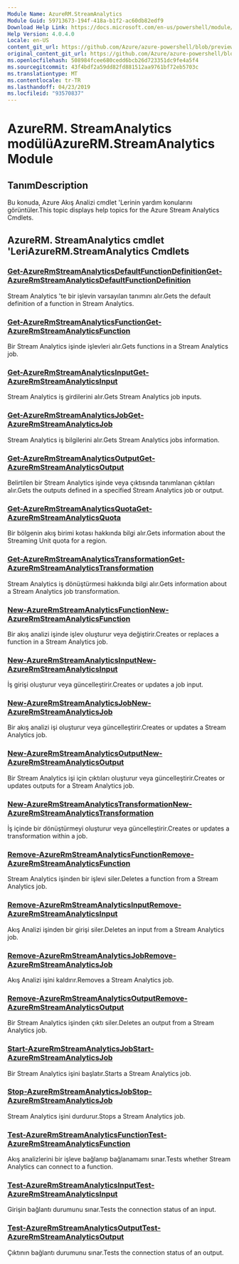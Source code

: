 ```yaml
---
Module Name: AzureRM.StreamAnalytics
Module Guid: 59713673-194f-418a-b1f2-ac60db82edf9
Download Help Link: https://docs.microsoft.com/en-us/powershell/module/azurerm.streamanalytics
Help Version: 4.0.4.0
Locale: en-US
content_git_url: https://github.com/Azure/azure-powershell/blob/preview/src/ResourceManager/StreamAnalytics/Commands.StreamAnalytics/help/AzureRM.StreamAnalytics.md
original_content_git_url: https://github.com/Azure/azure-powershell/blob/preview/src/ResourceManager/StreamAnalytics/Commands.StreamAnalytics/help/AzureRM.StreamAnalytics.md
ms.openlocfilehash: 508984fcee680cedd6bcb26d723351dc9fe4a5f4
ms.sourcegitcommit: 43f4bdf2a59dd82fd881512aa9761bf72eb5703c
ms.translationtype: MT
ms.contentlocale: tr-TR
ms.lasthandoff: 04/23/2019
ms.locfileid: "93570837"
---
```

# <span data-ttu-id="69baf-101">AzureRM. StreamAnalytics modülü</span><span class="sxs-lookup"><span data-stu-id="69baf-101">AzureRM.StreamAnalytics Module</span></span>
## <span data-ttu-id="69baf-102">Tanım</span><span class="sxs-lookup"><span data-stu-id="69baf-102">Description</span></span>
<span data-ttu-id="69baf-103">Bu konuda, Azure Akış Analizi cmdlet 'Lerinin yardım konularını görüntüler.</span><span class="sxs-lookup"><span data-stu-id="69baf-103">This topic displays help topics for the Azure Stream Analytics Cmdlets.</span></span>

## <span data-ttu-id="69baf-104">AzureRM. StreamAnalytics cmdlet 'Leri</span><span class="sxs-lookup"><span data-stu-id="69baf-104">AzureRM.StreamAnalytics Cmdlets</span></span>
### [<span data-ttu-id="69baf-105">Get-AzureRmStreamAnalyticsDefaultFunctionDefinition</span><span class="sxs-lookup"><span data-stu-id="69baf-105">Get-AzureRmStreamAnalyticsDefaultFunctionDefinition</span></span>](Get-AzureRmStreamAnalyticsDefaultFunctionDefinition.md)
<span data-ttu-id="69baf-106">Stream Analytics 'te bir işlevin varsayılan tanımını alır.</span><span class="sxs-lookup"><span data-stu-id="69baf-106">Gets the default definition of a function in Stream Analytics.</span></span>

### [<span data-ttu-id="69baf-107">Get-AzureRmStreamAnalyticsFunction</span><span class="sxs-lookup"><span data-stu-id="69baf-107">Get-AzureRmStreamAnalyticsFunction</span></span>](Get-AzureRmStreamAnalyticsFunction.md)
<span data-ttu-id="69baf-108">Bir Stream Analytics işinde işlevleri alır.</span><span class="sxs-lookup"><span data-stu-id="69baf-108">Gets functions in a Stream Analytics job.</span></span>

### [<span data-ttu-id="69baf-109">Get-AzureRmStreamAnalyticsInput</span><span class="sxs-lookup"><span data-stu-id="69baf-109">Get-AzureRmStreamAnalyticsInput</span></span>](Get-AzureRmStreamAnalyticsInput.md)
<span data-ttu-id="69baf-110">Stream Analytics iş girdilerini alır.</span><span class="sxs-lookup"><span data-stu-id="69baf-110">Gets Stream Analytics job inputs.</span></span>

### [<span data-ttu-id="69baf-111">Get-AzureRmStreamAnalyticsJob</span><span class="sxs-lookup"><span data-stu-id="69baf-111">Get-AzureRmStreamAnalyticsJob</span></span>](Get-AzureRmStreamAnalyticsJob.md)
<span data-ttu-id="69baf-112">Stream Analytics iş bilgilerini alır.</span><span class="sxs-lookup"><span data-stu-id="69baf-112">Gets Stream Analytics jobs information.</span></span>

### [<span data-ttu-id="69baf-113">Get-AzureRmStreamAnalyticsOutput</span><span class="sxs-lookup"><span data-stu-id="69baf-113">Get-AzureRmStreamAnalyticsOutput</span></span>](Get-AzureRmStreamAnalyticsOutput.md)
<span data-ttu-id="69baf-114">Belirtilen bir Stream Analytics işinde veya çıktısında tanımlanan çıktıları alır.</span><span class="sxs-lookup"><span data-stu-id="69baf-114">Gets the outputs defined in a specified Stream Analytics job or output.</span></span>

### [<span data-ttu-id="69baf-115">Get-AzureRmStreamAnalyticsQuota</span><span class="sxs-lookup"><span data-stu-id="69baf-115">Get-AzureRmStreamAnalyticsQuota</span></span>](Get-AzureRmStreamAnalyticsQuota.md)
<span data-ttu-id="69baf-116">Bir bölgenin akış birimi kotası hakkında bilgi alır.</span><span class="sxs-lookup"><span data-stu-id="69baf-116">Gets information about the Streaming Unit quota for a region.</span></span>

### [<span data-ttu-id="69baf-117">Get-AzureRmStreamAnalyticsTransformation</span><span class="sxs-lookup"><span data-stu-id="69baf-117">Get-AzureRmStreamAnalyticsTransformation</span></span>](Get-AzureRmStreamAnalyticsTransformation.md)
<span data-ttu-id="69baf-118">Stream Analytics iş dönüştürmesi hakkında bilgi alır.</span><span class="sxs-lookup"><span data-stu-id="69baf-118">Gets information about a Stream Analytics job transformation.</span></span>

### [<span data-ttu-id="69baf-119">New-AzureRmStreamAnalyticsFunction</span><span class="sxs-lookup"><span data-stu-id="69baf-119">New-AzureRmStreamAnalyticsFunction</span></span>](New-AzureRmStreamAnalyticsFunction.md)
<span data-ttu-id="69baf-120">Bir akış analizi işinde işlev oluşturur veya değiştirir.</span><span class="sxs-lookup"><span data-stu-id="69baf-120">Creates or replaces a function in a Stream Analytics job.</span></span>

### [<span data-ttu-id="69baf-121">New-AzureRmStreamAnalyticsInput</span><span class="sxs-lookup"><span data-stu-id="69baf-121">New-AzureRmStreamAnalyticsInput</span></span>](New-AzureRmStreamAnalyticsInput.md)
<span data-ttu-id="69baf-122">İş girişi oluşturur veya güncelleştirir.</span><span class="sxs-lookup"><span data-stu-id="69baf-122">Creates or updates a job input.</span></span>

### [<span data-ttu-id="69baf-123">New-AzureRmStreamAnalyticsJob</span><span class="sxs-lookup"><span data-stu-id="69baf-123">New-AzureRmStreamAnalyticsJob</span></span>](New-AzureRmStreamAnalyticsJob.md)
<span data-ttu-id="69baf-124">Bir akış analizi işi oluşturur veya güncelleştirir.</span><span class="sxs-lookup"><span data-stu-id="69baf-124">Creates or updates a Stream Analytics job.</span></span>

### [<span data-ttu-id="69baf-125">New-AzureRmStreamAnalyticsOutput</span><span class="sxs-lookup"><span data-stu-id="69baf-125">New-AzureRmStreamAnalyticsOutput</span></span>](New-AzureRmStreamAnalyticsOutput.md)
<span data-ttu-id="69baf-126">Bir Stream Analytics işi için çıktıları oluşturur veya güncelleştirir.</span><span class="sxs-lookup"><span data-stu-id="69baf-126">Creates or updates outputs for a Stream Analytics job.</span></span>

### [<span data-ttu-id="69baf-127">New-AzureRmStreamAnalyticsTransformation</span><span class="sxs-lookup"><span data-stu-id="69baf-127">New-AzureRmStreamAnalyticsTransformation</span></span>](New-AzureRmStreamAnalyticsTransformation.md)
<span data-ttu-id="69baf-128">İş içinde bir dönüştürmeyi oluşturur veya güncelleştirir.</span><span class="sxs-lookup"><span data-stu-id="69baf-128">Creates or updates a transformation within a job.</span></span>

### [<span data-ttu-id="69baf-129">Remove-AzureRmStreamAnalyticsFunction</span><span class="sxs-lookup"><span data-stu-id="69baf-129">Remove-AzureRmStreamAnalyticsFunction</span></span>](Remove-AzureRmStreamAnalyticsFunction.md)
<span data-ttu-id="69baf-130">Stream Analytics işinden bir işlevi siler.</span><span class="sxs-lookup"><span data-stu-id="69baf-130">Deletes a function from a Stream Analytics job.</span></span>

### [<span data-ttu-id="69baf-131">Remove-AzureRmStreamAnalyticsInput</span><span class="sxs-lookup"><span data-stu-id="69baf-131">Remove-AzureRmStreamAnalyticsInput</span></span>](Remove-AzureRmStreamAnalyticsInput.md)
<span data-ttu-id="69baf-132">Akış Analizi işinden bir girişi siler.</span><span class="sxs-lookup"><span data-stu-id="69baf-132">Deletes an input from a Stream Analytics job.</span></span>

### [<span data-ttu-id="69baf-133">Remove-AzureRmStreamAnalyticsJob</span><span class="sxs-lookup"><span data-stu-id="69baf-133">Remove-AzureRmStreamAnalyticsJob</span></span>](Remove-AzureRmStreamAnalyticsJob.md)
<span data-ttu-id="69baf-134">Akış Analizi işini kaldırır.</span><span class="sxs-lookup"><span data-stu-id="69baf-134">Removes a Stream Analytics job.</span></span>

### [<span data-ttu-id="69baf-135">Remove-AzureRmStreamAnalyticsOutput</span><span class="sxs-lookup"><span data-stu-id="69baf-135">Remove-AzureRmStreamAnalyticsOutput</span></span>](Remove-AzureRmStreamAnalyticsOutput.md)
<span data-ttu-id="69baf-136">Bir Stream Analytics işinden çıktı siler.</span><span class="sxs-lookup"><span data-stu-id="69baf-136">Deletes an output from a Stream Analytics job.</span></span>

### [<span data-ttu-id="69baf-137">Start-AzureRmStreamAnalyticsJob</span><span class="sxs-lookup"><span data-stu-id="69baf-137">Start-AzureRmStreamAnalyticsJob</span></span>](Start-AzureRmStreamAnalyticsJob.md)
<span data-ttu-id="69baf-138">Bir Stream Analytics işini başlatır.</span><span class="sxs-lookup"><span data-stu-id="69baf-138">Starts a Stream Analytics job.</span></span>

### [<span data-ttu-id="69baf-139">Stop-AzureRmStreamAnalyticsJob</span><span class="sxs-lookup"><span data-stu-id="69baf-139">Stop-AzureRmStreamAnalyticsJob</span></span>](Stop-AzureRmStreamAnalyticsJob.md)
<span data-ttu-id="69baf-140">Stream Analytics işini durdurur.</span><span class="sxs-lookup"><span data-stu-id="69baf-140">Stops a Stream Analytics job.</span></span>

### [<span data-ttu-id="69baf-141">Test-AzureRmStreamAnalyticsFunction</span><span class="sxs-lookup"><span data-stu-id="69baf-141">Test-AzureRmStreamAnalyticsFunction</span></span>](Test-AzureRmStreamAnalyticsFunction.md)
<span data-ttu-id="69baf-142">Akış analizlerini bir işleve bağlanıp bağlanamamı sınar.</span><span class="sxs-lookup"><span data-stu-id="69baf-142">Tests whether Stream Analytics can connect to a function.</span></span>

### [<span data-ttu-id="69baf-143">Test-AzureRmStreamAnalyticsInput</span><span class="sxs-lookup"><span data-stu-id="69baf-143">Test-AzureRmStreamAnalyticsInput</span></span>](Test-AzureRmStreamAnalyticsInput.md)
<span data-ttu-id="69baf-144">Girişin bağlantı durumunu sınar.</span><span class="sxs-lookup"><span data-stu-id="69baf-144">Tests the connection status of an input.</span></span>

### [<span data-ttu-id="69baf-145">Test-AzureRmStreamAnalyticsOutput</span><span class="sxs-lookup"><span data-stu-id="69baf-145">Test-AzureRmStreamAnalyticsOutput</span></span>](Test-AzureRmStreamAnalyticsOutput.md)
<span data-ttu-id="69baf-146">Çıktının bağlantı durumunu sınar.</span><span class="sxs-lookup"><span data-stu-id="69baf-146">Tests the connection status of an output.</span></span>

